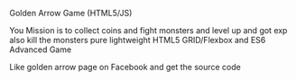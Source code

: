 Golden Arrow Game (HTML5/JS)

You Mission is to collect coins and fight monsters and level up and got exp also kill the monsters pure lightweight HTML5 GRID/Flexbox and ES6 Advanced Game

Like golden arrow page on Facebook and get the source code
